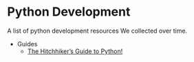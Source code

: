 Python Development
====================

A list of python development resources We collected over time.
+ Guides
    + [The Hitchhiker’s Guide to Python!](http://docs.python-guide.org/)

